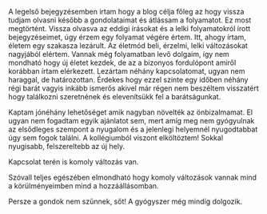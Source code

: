 A legelső bejegyzésemben irtam hogy a blog célja főleg az hogy vissza tudjam olvasni később a gondolataimat és átlássam a folyamatot.
Ez most megtörtént. Vissza olvasva az eddigi írásokat és a lelki folyamatokról írott bejegyzéseimet, úgy érzem egy folyamat végére értem. Itt, ahogy írtam, életem egy szakasza lezárult. Az életmód beli, érzelmi, lelki változásokat nagyjából elértem. Vannak még folyamatban levő dolgaim, így nem mondható hogy új életet kezdek, de az a bizonyos fordulópont amiről korábban írtam elérkezett.
Lezártam néhány kapcsolatomat, ugyan nem haraggal, de határozottan. Érdekes hogy ezzel szinte egy időben néhány régi barát vagyis inkább ismerős akivel már régen nem beszéltem visszatért hogy találkozni szeretnének és elevenítsükk fel a barátságunkat.

Kaptam jónéhány lehetőséget amik nagyban növelték az önbizalmamat. El ugyan nem fogadtam egyik ajánlatot sem, mert amíg meg nem gyógyulnak az elsődleges szempont a nyugalom és a jelenlegi helyemnél nyugodtabbat úgy sem fogok találni. A kollégiumból viszont elköltöztem! Sokkal nyugisabb, felszereltebb az új hely.

Kapcsolat terén is komoly változás van.

Szóvall teljes egészében elmondható hogy komoly változások vannak mind a körülményeimben mind a hozzáállásomban.

Persze a gondok nem szűnnek, sőt! A gyógyszer még mindíg dolgozik.